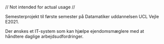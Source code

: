 // Not intended for actual usage //

Semesterprojekt til første semester på Datamatiker uddannelsen UCL Vejle E2021.

Der ønskes et IT-system som kan hjælpe ejendomsmæglere med at håndtere daglige arbejdsudfordringer.
